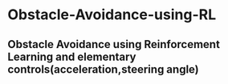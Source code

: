 # Obstacle-Avoidance-using-RL  
## Obstacle Avoidance using Reinforcement Learning and elementary controls(acceleration,steering angle)
